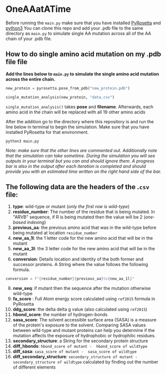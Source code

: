 # OneAAatATime
Before running the `main.py` make sure that you have installed [PyRosetta](https://www.pyrosetta.org/downloads) and [python3](https://www.python.org/downloads/) 
You can clone this repo and add your .pdb file to the same directory as `main.py` to simulate single AA mutation across all of the AA chain of your .pdb file. 

## How to do single amino acid mutation on my .pdb file file
**Add the lines below to `main.py` to simulate the single amino acid mutation across the entire chain.**
```python
new_protein = pyrosetta.pose_from_pdb("new_protein.pdb")

single_mutation_analysis(new_protein, "data.csv")
```
`single_mutation_analysis()` takes **pose** and **filename**. Afterwards, each amino acid in the chain will be replaced with all 19 other amino acids 

After the addition go to the directory where this repository is and run the line below in terminal to begin the simulation. Make sure that you have installed PyRosetta for that environment. 
```
python3 main.py
```
*Note: make sure that the other lines are commented out. Additionally note that the simulation can take sometime. During the simulation you will see outputs in your terminal but you can and should ignore them. A progress bar is also in the output after each iteration is completed and should provide you with an estimated time written on the right hand side of the bar.*

## The following data are the headers of the .`csv` file: 
1. **type**: wild-type or mutant (*only the first row is wild-type*) 
2. **residue_number**: The number of the residue that is being mutated. In "ARVB" sequence, if R is being mutated then the value will be 2 (*one-based indexing*)
3. **previous_aa**: the previous amino acid that was in the wild-type before being mutated at location `residue_number`
4. **new_aa_1l**: the 1 letter code for the new amino acid that will be in the mutant               
5. **new_aa_3l**: the 3 letter code for the new amino acid that will be in the mutant                       
6. **conversion**: Details location and identity of the both former and successor proteins. A String where the value follows the following formula. 
```python
conversion = f"{residue_number}{previous_aa}to{new_aa_1l}"
```
8. **new_seq**: if mutant then the sequence after the mutation otherwise wild-type
9. **fa_score** : Full Atom energy score calculated using `ref2015` formula in PyRosetta              
10. **ddg_score**: the delta delta g value (also calculated using `ref2015`)
11. **hbond_score**: the number of hydrogen-bonds  
12. **sasa_score**: The solvent accessible surface area (SASA) is a measure of the protein's exposure to the solvent. Comparing SASA values between wild-type and mutant proteins can help you determine if the mutation affects the exposure of hydrophobic or hydrophilic residues.            
13. **secondary_structure**: a String for the secondary protein structure
14. **diff_hbonds**: `hbond_score of mutant -  hbond_score of wildtype`
15. **diff_sasa**: `sasa_score of mutant -  sasa_score of wildtype`
16. **diff_secondary_structure**: `secondary_structure of mutant -  secondary_structure of wildtype` calculated by finding out the number of different elements 

